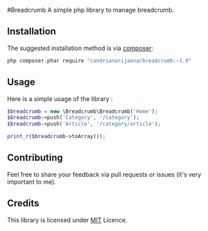 #Breadcrumb
A simple php library to manage breadcrumb.

## Installation

The suggested installation method is via [composer](https://getcomposer.org/):

```sh
php composer.phar require "candrianarijaona/breadcrumb:~1.0"
```

## Usage

Here is a simple usage of the library :

```php
$breadcrumb = new \Breadcrumb\Breadcrumb('Home');
$breadcrumb->push('Category', '/category');
$breadcrumb->push('Article', '/category/article');

print_r($breadcrumb->toArray());
```

## Contributing

Feel free to share your feedback via pull requests or issues (it's very important to me).

## Credits

This library is licensed under [MIT](https://opensource.org/licenses/MIT) Licence.
